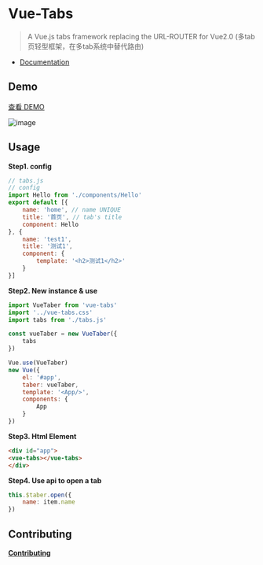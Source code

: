 # Vue-Tabs

> A Vue.js tabs framework replacing the URL-ROUTER for Vue2.0 (多tab页轻型框架，在多tab系统中替代路由)

- [Documentation](./docs)

## Demo  

[查看 DEMO](http://alexqdjay.oschina.io/vue-tab)

![image](./example/assets/shot.png)

## Usage

**Step1. config**

``` JavaScript
// tabs.js
// config
import Hello from './components/Hello'
export default [{
    name: 'home', // name UNIQUE
    title: '首页', // tab's title
    component: Hello
}, {
    name: 'test1',
    title: '测试1',
    component: {
        template: '<h2>测试1</h2>'
    }
}]
```

**Step2. New instance & use**

``` JavaScript
import VueTaber from 'vue-tabs'
import '../vue-tabs.css'
import tabs from './tabs.js'

const vueTaber = new VueTaber({
    tabs
})

Vue.use(VueTaber)
new Vue({
    el: '#app',
    taber: vueTaber,
    template: '<App/>',
    components: {
        App
    }
})

```

**Step3. Html Element**

``` html
<div id="app">
<vue-tabs></vue-tabs>
</div>
```

**Step4. Use api to open a tab**

``` JavaScript
this.$taber.open({
    name: item.name
})
```

## Contributing

**[Contributing](./.github/CONTRIBUTING.md)**

